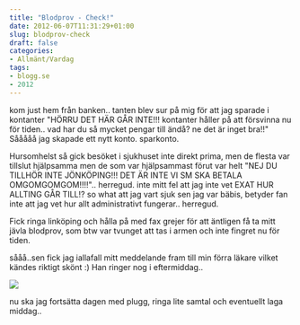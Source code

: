 ```yaml
---
title: "Blodprov - Check!"
date: 2012-06-07T11:31:29+01:00
slug: blodprov-check
draft: false
categories:
- Allmänt/Vardag
tags:
- blogg.se
- 2012
---
```

kom just hem från banken.. tanten blev sur på mig för att jag sparade i kontanter "HÖRRU DET HÄR GÅR INTE!!! kontanter håller på att försvinna nu för tiden.. vad har du så mycket pengar till ändå? ne det är inget bra!!"  
Sååååå jag skapade ett nytt konto. sparkonto.  
  
Hursomhelst så gick besöket i sjukhuset inte direkt prima, men de flesta var tillslut hjälpsamma men de som var hjälpsammast förut var helt "NEJ DU TILLHÖR INTE JÖNKÖPING!!! DET ÄR INTE VI SM SKA BETALA OMGOMGOMGOM!!!!".. herregud. inte mitt fel att jag inte vet EXAT HUR ALLTING GÅR TILL!? so what att jag vart sjuk sen jag var bäbis, betyder fan inte att jag vet hur allt administrativt fungerar.. herregud.  
  
Fick ringa linköping och hålla på med fax grejer för att äntligen få ta mitt jävla blodprov, som btw var tvunget att tas i armen och inte fingret nu för tiden.  
  
sååå..sen fick jag iallafall mitt meddelande fram till min förra läkare vilket kändes riktigt skönt :) Han ringer nog i eftermiddag..  
  
![](/assets/images/blogg.se/blodprov_205660603.jpg)  
  
nu ska jag fortsätta dagen med plugg, ringa lite samtal och eventuellt laga middag..